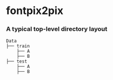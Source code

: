 # fontpix2pix


### A typical top-level directory layout

    Data
    ├── train                 
        ├── A                    
        ├── B                    
    ├── test                   
        ├── A                  
        ├── B
        
        
